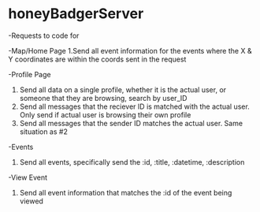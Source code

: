 # honeyBadgerServer
-Requests to code for

-Map/Home Page
  1.Send all event information for the events where the X & Y coordinates are within the coords sent in the request
  
-Profile Page
  1. Send all data on a single profile, whether it is the actual user, or someone that they are browsing, search by user_ID
  2. Send all messages that the reciever ID is matched with the actual user. Only send if actual user is browsing their own profile
  3. Send all messages that the sender ID matches the actual user. Same situation as #2

-Events
  1. Send all events, specifically send the :id, :title, :datetime, :description

-View Event
  1. Send all event information that matches the :id of the event being viewed

